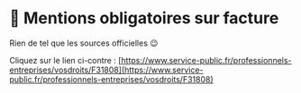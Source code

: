 # 📎 Mentions obligatoires sur facture



Rien de tel que les sources officielles :wink:

Cliquez sur le lien ci-contre : [https://www.service-public.fr/professionnels-entreprises/vosdroits/F31808](https://www.service-public.fr/professionnels-entreprises/vosdroits/F31808)

